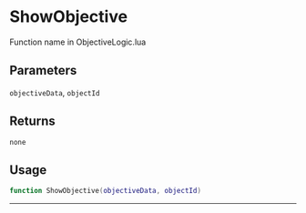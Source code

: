 # ShowObjective
Function name in ObjectiveLogic.lua
## Parameters
`objectiveData`, `objectId`
## Returns
`none`
## Usage
```lua
function ShowObjective(objectiveData, objectId)
```
---
